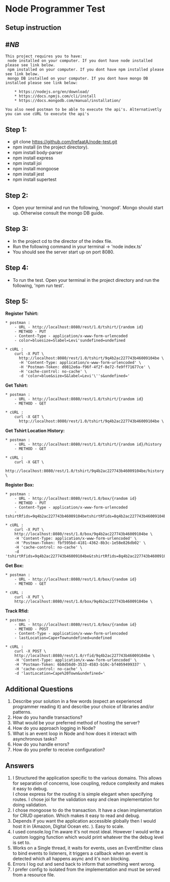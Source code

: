 # Node Programmer Test

## Setup instruction

## #_NB_
    This project requires you to have:
     node installed on your computer. If you dont have node installed please see link below.
     npm installed on your computer. If you dont have npm installed please see link below.
     mongo DB installed on your computer. If you dont have mongo DB installed please see link below:

        * https://nodejs.org/en/download/
        * https://docs.npmjs.com/cli/install
        * https://docs.mongodb.com/manual/installation/
    
    You also need postman to be able to execute the api's. Alternativetly you can use cURL to execute the api's

## **Step 1:**
* git clone https://github.com/IrefaatA/node-test.git
* npm install (in the project directory).
* npm install body-parser
* npm install express
* npm install joi
* npm install mongoose
* npm install jest
* npm install supertest

## **Step 2:**
* Open your terminal and run the following, 'mongod'. Mongo should start up. Otherwise consult the mongo DB guide.

## **Step 3:**
* In the project cd to the director of the index file.
* Run the following command in your terminal -> 'node index.ts'
* You should see the server start up on port 8080.

## **Step 4:**
* To run the test. Open your terminal in the project directory and run the following, 'npm run test'.

## **Step 5:**
 **Register Tshirt:**
 
    * postman :  
        - URL - http://localhost:8080/rest/1.0/tshirt/{random id}
        - METHOD - PUT
        - Content-Type - application/x-www-form-urlencoded
        - color=bluesize=Slabel=Levi'sundefined=undefined     
    
    * cURL : 
        curl -X PUT \
          http://localhost:8080/rest/1.0/tshirt/9q4b2ac227743b46009104be \
          -H 'Content-Type: application/x-www-form-urlencoded' \
          -H 'Postman-Token: d0812e6a-f96f-4f2f-8e72-fe9ff71677ce' \
          -H 'cache-control: no-cache' \
          -d 'color=blue&size=S&label=Levi'\''s&undefined=' 

 **Get Tshirt:**
 
    * postman : 
        - URL - http://localhost:8080/rest/1.0/tshirt/{random id}
        - METHOD - GET
    
    * cURL : 
        curl -X GET \
          http://localhost:8080/rest/1.0/tshirt/9q4b2ac227743b46009104be \

 **Get Tshirt Location History:**
 
    * postman : 
        - URL - http://localhost:8080/rest/1.0/tshirt/{random id}/history
        - METHOD - GET
    
    * cURL : 
        curl -X GET \
          http://localhost:8080/rest/1.0/tshirt/9q4b2ac227743b46009104be/history \

 **Register Box:**
 
    * postman : 
        - URL - http://localhost:8080/rest/1.0/box/{random id}
        - METHOD - PUT
        - Content-Type - application/x-www-form-urlencoded
        - tshirtRfids=9q4b2ac227743b46009104betshirtRfids=8q4b2ac227743b46009104beundefined=undefined     
    
    * cURL : 
        curl -X PUT \
        http://localhost:8080/rest/1.0/box/9q4b2ac227743b46009104be \
        -H 'Content-Type: application/x-www-form-urlencoded' \
        -H 'Postman-Token: fbf595bd-4181-4362-8b3c-1e58e826db02' \
        -H 'cache-control: no-cache' \
        -d 'tshirtRfids=9q4b2ac227743b46009104be&tshirtRfids=8q4b2ac227743b46009104be&undefined='    

 **Get Box:**
 
    * postman : 
        - URL - http://localhost:8080/rest/1.0/box/{random id}
        - METHOD - GET
    
    * cURL : 
        curl -X PUT \
        http://localhost:8080/rest/1.0/box/9q4b2ac227743b46009104be \

 **Track Rfid:**
 
    * postman : 
        - URL - http://localhost:8080/rest/1.0/box/{random id}
        - METHOD - POST 
        - Content-Type - application/x-www-form-urlencoded
        - lastLocation=Cape+Townundefined=undefined     
        
    * cURL : 
        curl -X POST \
        http://localhost:8080/rest/1.0/rfid/9q4b2ac227743b46009104be \
        -H 'Content-Type: application/x-www-form-urlencoded' \
        -H 'Postman-Token: 6b8d56d0-3533-4583-b10c-bf4059499337' \
        -H 'cache-control: no-cache' \
        -d 'lastLocation=Cape%20Town&undefined='

## Additional Questions
1. Describe your solution in a few words (expect an experienced programmer reading it) and describe
   your choice of libraries and/or patterns.
2. How do you handle transactions?
3. What would be your preferred method of hosting the server?
4. How do you approach logging in Node?
5. What is an event loop in Node and how does it interact with asynchronous tasks?
6. How do you handle errors?
7. How do you prefer to receive configuration?

## Answers
1. I Structured the application specific to the various domains. 
   This allows for separation of concerns, lose coupling, reduce complexity and makes it easy to debug.  
   I chose express for the routing it is simple elegant when specifying routes.
   I chose joi for the validation easy and clean implementation for doing validation.
2. I chose mongoose to do the transaction. It have a clean implementation for CRUD operation. 
   Which makes it easy to read and debug.
3. Depends if you want the application accessible globally then I would host it in
   (Amazon, Digital Ocean etc. ). Easy to scale.  
4. I used console.log I'm aware it's not most ideal. 
    However I would write a custom logging function which would print whatever the the debug level is set to.
5. Works on a Single thread, it waits for events, uses an EventEmitter class to bind events to listeners,
   it triggers a callback when an event is detected which all happens async and it's non blocking.
6. Errors I log out and send back to inform that something went wrong. 
7. I prefer config to isolated from the implementation and must be served from a resource file. 